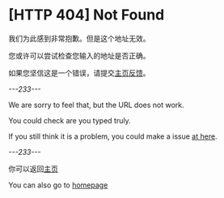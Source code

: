 <!-- ---
permalink: /404.html
--- -->
# [HTTP 404] Not Found

我们为此感到非常抱歉。但是这个地址无效。

您或许可以尝试检查您输入的地址是否正确。

如果您坚信这是一个错误，请提交[主页反馈](https://github.com/kdXiaoyi/kdxiaoyi.github.io/issues/new)。

_---233---_

We are sorry to feel that, but the URL does not work.

You could check are you typed truly.

If you still think it is a problem, you could make a issue [at here](https://github.com/kdXiaoyi/kdxiaoyi.github.io/issues/new).

_---233---_

你可以返回[主页](http://kdxiaoyi.github.io/)

You can also go to [homepage](http://kdxiaoyi.github.io/)
